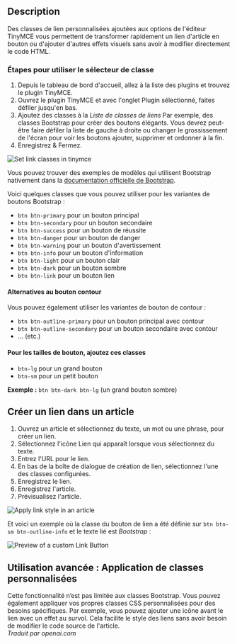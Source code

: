 <!-- Filename: J5.x:Add_a_class_selector_to_the_create_link_dialog / Display title: Article : Modifier - Styles de lien -->

## Description

Des classes de lien personnalisées ajoutées aux options de l'éditeur TinyMCE vous permettent de transformer rapidement un lien d'article en bouton ou d'ajouter d'autres effets visuels sans avoir à modifier directement le code HTML.

### Étapes pour utiliser le sélecteur de classe

1. Depuis le tableau de bord d'accueil, allez à la liste des plugins et trouvez le plugin TinyMCE.
2. Ouvrez le plugin TinyMCE et avec l'onglet Plugin sélectionné, faites défiler jusqu'en bas.
3. Ajoutez des classes à la *Liste de classes de liens* Par exemple, des classes Bootstrap pour créer des boutons élégants. Vous devrez peut-être faire défiler la liste de gauche à droite ou changer le grossissement de l'écran pour voir les boutons ajouter, supprimer et ordonner à la fin.
4. Enregistrez & Fermez.

![Set link classes in tinymce](../../../en/images/articles/article-edit-link-style-tinymce.png)

Vous pouvez trouver des exemples de modèles qui utilisent Bootstrap nativement dans la [documentation officielle de Bootstrap](https://getbootstrap.com/docs/5.3/components/buttons/).

Voici quelques classes que vous pouvez utiliser pour les variantes de boutons Bootstrap :

- `btn btn-primary` pour un bouton principal
- `btn btn-secondary` pour un bouton secondaire
- `btn btn-success` pour un bouton de réussite
- `btn btn-danger` pour un bouton de danger
- `btn btn-warning` pour un bouton d'avertissement
- `btn btn-info` pour un bouton d'information
- `btn btn-light` pour un bouton clair
- `btn btn-dark` pour un bouton sombre
- `btn btn-link` pour un bouton lien

#### Alternatives au bouton contour

Vous pouvez également utiliser les variantes de bouton de contour :

- `btn btn-outline-primary` pour un bouton principal avec contour
- `btn btn-outline-secondary` pour un bouton secondaire avec contour
- … (etc.)

#### Pour les tailles de bouton, ajoutez ces classes

- `btn-lg` pour un grand bouton
- `btn-sm` pour un petit bouton

**Exemple :** `btn btn-dark btn-lg` (un grand bouton sombre)

## Créer un lien dans un article

1. Ouvrez un article et sélectionnez du texte, un mot ou une phrase, pour créer un lien.
2. Sélectionnez l'icône Lien qui apparaît lorsque vous sélectionnez du texte.
3. Entrez l'URL pour le lien.
4. En bas de la boîte de dialogue de création de lien, sélectionnez l'une des classes configurées.
5. Enregistrez le lien.
6. Enregistrez l'article.
7. Prévisualisez l'article.

![Apply link style in an article](../../../en/images/articles/article-edit-link-style-apply.png)

Et voici un exemple où la classe du bouton de lien a été définie sur `btn btn-sm btn-outline-info` et le texte lié est *Bootstrap* :

![Preview of a custom Link Button](../../../en/images/articles/article-edit-link-style-preview.png)

## Utilisation avancée : Application de classes personnalisées

Cette fonctionnalité n’est pas limitée aux classes Bootstrap. Vous pouvez également appliquer vos propres classes CSS personnalisées pour des besoins spécifiques. Par exemple, vous pouvez ajouter une icône avant le lien avec un effet au survol. Cela facilite le style des liens sans avoir besoin de modifier le code source de l'article.  
*Traduit par openai.com*

